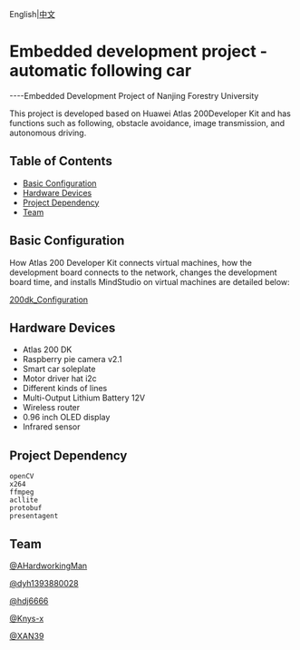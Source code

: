 English|[中文](./README_CN.md)

# Embedded development project - automatic following car

----Embedded Development Project of Nanjing Forestry University

This project is developed based on Huawei Atlas 200Developer Kit and has functions such as following, obstacle avoidance, image transmission, and autonomous driving.

## Table of Contents

- [Basic Configuration](#Basic-Configuration)
- [Hardware Devices](#Hardware-Devices)
- [Project Dependency](#Project-Dependency)
- [Team](#Team)

## Basic Configuration

How Atlas 200 Developer Kit connects virtual machines, how the development board connects to the network, changes the development board time, and installs MindStudio on virtual machines are detailed below:

[200dk_Configuration](./200dk踩坑.md)

## Hardware Devices

- Atlas 200 DK
- Raspberry pie camera v2.1
- Smart car soleplate
- Motor driver hat i2c
- Different kinds of lines
- Multi-Output Lithium Battery 12V
- Wireless router
- 0.96 inch OLED display
- Infrared sensor

## Project Dependency

~~~
openCV
x264
ffmpeg
acllite
protobuf
presentagent
~~~

## Team

[@AHardworkingMan](https://github.com/AHardworkingMan)

[@dyh1393880028](https://github.com/dyh1393880028)

[@hdj6666](https://github.com/hdj6666)

[@Knys-x](https://github.com/Knys-x)

[@XAN39](https://github.com/XAN39)